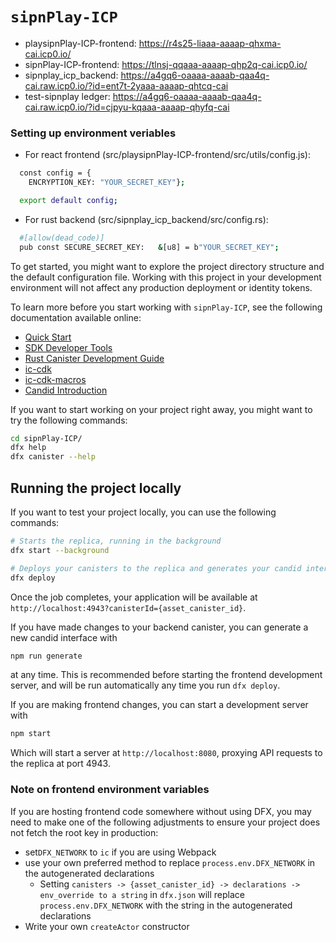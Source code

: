 # `sipnPlay-ICP`

- playsipnPlay-ICP-frontend: https://r4s25-liaaa-aaaap-qhxma-cai.icp0.io/
- sipnPlay-ICP-frontend: https://tlnsj-qqaaa-aaaap-qhp2q-cai.icp0.io/
- sipnplay_icp_backend: https://a4gq6-oaaaa-aaaab-qaa4q-cai.raw.icp0.io/?id=ent7t-2yaaa-aaaap-qhtcq-cai
- test-sipnplay ledger: https://a4gq6-oaaaa-aaaab-qaa4q-cai.raw.icp0.io/?id=cjpyu-kqaaa-aaaap-qhyfq-cai

### Setting up environment veriables

- For react frontend (src/playsipnPlay-ICP-frontend/src/utils/config.js):

```bash
  const config = {
    ENCRYPTION_KEY: "YOUR_SECRET_KEY"};

  export default config;
```

- For rust backend (src/sipnplay_icp_backend/src/config.rs):

```bash
  #[allow(dead_code)]
  pub const SECURE_SECRET_KEY:   &[u8] = b"YOUR_SECRET_KEY";
```

To get started, you might want to explore the project directory structure and the default configuration file. Working with this project in your development environment will not affect any production deployment or identity tokens.

To learn more before you start working with `sipnPlay-ICP`, see the following documentation available online:

- [Quick Start](https://internetcomputer.org/docs/current/developer-docs/setup/deploy-locally)
- [SDK Developer Tools](https://internetcomputer.org/docs/current/developer-docs/setup/install)
- [Rust Canister Development Guide](https://internetcomputer.org/docs/current/developer-docs/backend/rust/)
- [ic-cdk](https://docs.rs/ic-cdk)
- [ic-cdk-macros](https://docs.rs/ic-cdk-macros)
- [Candid Introduction](https://internetcomputer.org/docs/current/developer-docs/backend/candid/)

If you want to start working on your project right away, you might want to try the following commands:

```bash
cd sipnPlay-ICP/
dfx help
dfx canister --help
```

## Running the project locally

If you want to test your project locally, you can use the following commands:

```bash
# Starts the replica, running in the background
dfx start --background

# Deploys your canisters to the replica and generates your candid interface
dfx deploy
```

Once the job completes, your application will be available at `http://localhost:4943?canisterId={asset_canister_id}`.

If you have made changes to your backend canister, you can generate a new candid interface with

```bash
npm run generate
```

at any time. This is recommended before starting the frontend development server, and will be run automatically any time you run `dfx deploy`.

If you are making frontend changes, you can start a development server with

```bash
npm start
```

Which will start a server at `http://localhost:8080`, proxying API requests to the replica at port 4943.

### Note on frontend environment variables

If you are hosting frontend code somewhere without using DFX, you may need to make one of the following adjustments to ensure your project does not fetch the root key in production:

- set`DFX_NETWORK` to `ic` if you are using Webpack
- use your own preferred method to replace `process.env.DFX_NETWORK` in the autogenerated declarations
  - Setting `canisters -> {asset_canister_id} -> declarations -> env_override to a string` in `dfx.json` will replace `process.env.DFX_NETWORK` with the string in the autogenerated declarations
- Write your own `createActor` constructor

